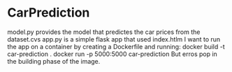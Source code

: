 # CarPrediction
model.py provides the model that predictes the car prices from the dataset.cvs 
app.py is a simple flask app that used index.htlm
I want to run the app on a container by creating a Dockerfile and running: 
    docker build -t car-prediction .
    docker run -p 5000:5000 car-prediction
But erros pop in the building phase of the image.

  
